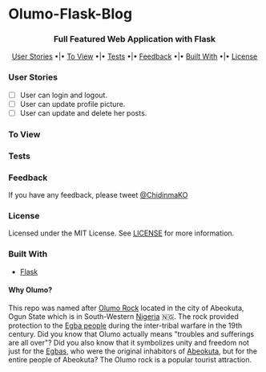 # Olumo-Flask-Blog
<h3 align="center">Full Featured Web Application with Flask</h3>
<p align="center">
<a href="#user-stories">User Stories</a> •|•
<a href="#to-view">To View</a> •|•
<a href="#tests">Tests</a> •|•
<a href="#feedback">Feedback</a> •|•
<a href="#built-with">Built With</a> •|•
<a href="#license">License</a>
</p>

### User Stories
- [ ] User can login and logout.
- [ ] User can update profile picture.
- [ ] User can update and delete her posts.

### To View

### Tests

### Feedback
If you have any feedback, please tweet [@ChidinmaKO](https://twitter.com/chidinmako)

### License
Licensed under the MIT License. See [LICENSE](https://github.com/ChidinmaKO/Olumo-Flask-Blog/blob/master/LICENSE) for more information.

### Built With
- [Flask](http://flask.palletsprojects.com/en/1.1.x/)

#### Why Olumo?
This repo was named after [Olumo Rock](https://hotels.ng/guides/destinations/everything-need-know-olumo-rock/) located in the city of Abeokuta, Ogun State which is in South-Western [Nigeria](https://en.wikipedia.org/wiki/Nigeria) 🇳🇬. The rock provided protection to the [Egba people](https://en.wikipedia.org/wiki/Egba_people) during the inter-tribal warfare in the 19th century. Did you know that Olumo actually means "troubles and sufferings are all over"? Did you also know that it symbolizes unity and freedom not just for the [Egbas](https://kwekudee-tripdownmemorylane.blogspot.com/2014/08/egba-people-yoruba-sub-tribe-of-freedom.html), who were the original inhabitors of [Abeokuta](https://en.wikipedia.org/wiki/Abeokuta), but for the entire people of Abeokuta?
The Olumo rock is a popular tourist attraction.
